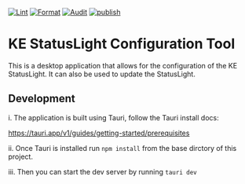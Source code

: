 [![Lint](https://github.com/KaiserEngineering/shiftlight-configuration-tool/actions/workflows/lint.yml/badge.svg?branch=main)](https://github.com/KaiserEngineering/shiftlight-configuration-tool/actions/workflows/lint.yml)
[![Format](https://github.com/KaiserEngineering/shiftlight-configuration-tool/actions/workflows/format.yml/badge.svg)](https://github.com/KaiserEngineering/shiftlight-configuration-tool/actions/workflows/format.yml)
[![Audit](https://github.com/KaiserEngineering/shiftlight-configuration-tool/actions/workflows/audit.yml/badge.svg)](https://github.com/KaiserEngineering/shiftlight-configuration-tool/actions/workflows/audit.yml)
[![publish](https://github.com/KaiserEngineering/shiftlight-configuration-tool/actions/workflows/releases.yml/badge.svg)](https://github.com/KaiserEngineering/shiftlight-configuration-tool/actions/workflows/releases.yml)

# KE StatusLight Configuration Tool

This is a desktop application that allows for the configuration of the KE StatusLight. It can also be used to update the StatusLight.

## Development

i. The application is built using Tauri, follow the Tauri install docs:

https://tauri.app/v1/guides/getting-started/prerequisites

ii. Once Tauri is installed run `npm install` from the base dirctory of this project.

iii. Then you can start the dev server by running `tauri dev`

